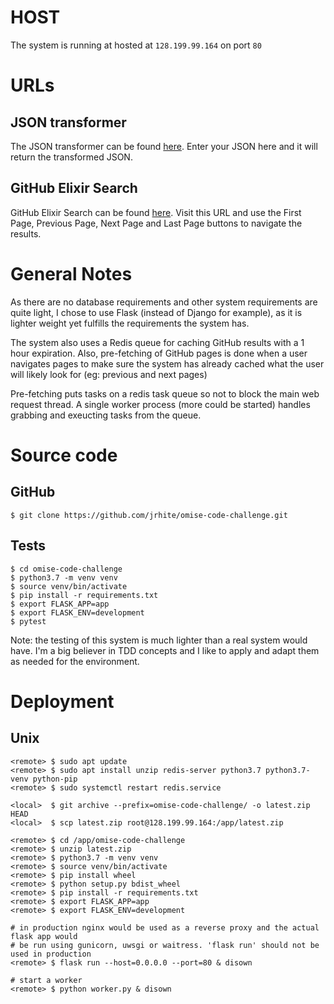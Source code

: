 
# HOST
The system is running at hosted at `128.199.99.164` on port `80`

# URLs
## JSON transformer
The JSON transformer can be found [here](http://128.199.99.164/json-transformer). Enter your JSON
here and it will return the transformed JSON.

## GitHub Elixir Search
GitHub Elixir Search can be found [here](http://128.199.99.164/github-elixir-search). Visit this
URL and use the First Page, Previous Page, Next Page and Last Page buttons to navigate the results.

# General Notes
As there are no database requirements and other system requirements are quite light, I chose to use
Flask (instead of Django for example), as it is lighter weight yet fulfills the requirements the
system has.

The system also uses a Redis queue for caching GitHub results with a 1 hour expiration. Also,
pre-fetching of GitHub pages is done when a user navigates pages to make sure the system has
already cached what the user will likely look for (eg: previous and next pages)

Pre-fetching puts tasks on a redis task queue so not to block the main web request thread. A single
worker process (more could be started) handles grabbing and exeucting tasks from the queue.

# Source code
## GitHub
`$ git clone https://github.com/jrhite/omise-code-challenge.git`

## Tests
```
$ cd omise-code-challenge
$ python3.7 -m venv venv
$ source venv/bin/activate
$ pip install -r requirements.txt
$ export FLASK_APP=app
$ export FLASK_ENV=development
$ pytest
```

Note: the testing of this system is much lighter than a real system would have. I'm a big believer
in TDD concepts and I like to apply and adapt them as needed for the environment.

# Deployment
## Unix
```
<remote> $ sudo apt update
<remote> $ sudo apt install unzip redis-server python3.7 python3.7-venv python-pip
<remote> $ sudo systemctl restart redis.service

<local>  $ git archive --prefix=omise-code-challenge/ -o latest.zip HEAD
<local>  $ scp latest.zip root@128.199.99.164:/app/latest.zip

<remote> $ cd /app/omise-code-challenge
<remote> $ unzip latest.zip
<remote> $ python3.7 -m venv venv
<remote> $ source venv/bin/activate
<remote> $ pip install wheel
<remote> $ python setup.py bdist_wheel
<remote> $ pip install -r requirements.txt
<remote> $ export FLASK_APP=app
<remote> $ export FLASK_ENV=development

# in production nginx would be used as a reverse proxy and the actual flask app would
# be run using gunicorn, uwsgi or waitress. 'flask run' should not be used in production
<remote> $ flask run --host=0.0.0.0 --port=80 & disown

# start a worker
<remote> $ python worker.py & disown
```


